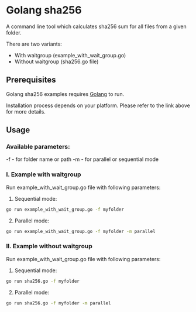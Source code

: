 # Golang sha256

A command line tool which calculates sha256 sum for all files from a given folder. 

There are two variants:
- With waitgroup (example_with_wait_group.go) 
- Without waitgroup (sha256.go file)

## Prerequisites

Golang sha256 examples requires [Golang](https://go.dev/doc/install) to run.

Installation process depends on your platform. Please refer to the link above for more details.

## Usage

### Available parameters:
-f - for folder name or path
-m - for parallel or sequential mode

### I. Example with waitgroup 
Run example_with_wait_group.go file with following parameters:
1) Sequential mode:
```sh
go run example_with_wait_group.go -f myfolder
```
2) Parallel mode:
```sh
go run example_with_wait_group.go -f myfolder -m parallel
```

### II. Example without waitgroup 
Run example_with_wait_group.go file with following parameters:
1) Sequential mode:
```sh
go run sha256.go -f myfolder
```
2) Parallel mode:
```sh
go run sha256.go -f myfolder -m parallel
```


